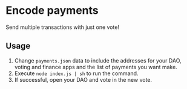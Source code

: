 Encode payments
===============

Send multiple transactions with just one vote!

## Usage
1. Change `payments.json` data to include the addresses 
for your DAO, voting and finance apps and the list of 
payments you want make.
2. Execute `node index.js | sh` to run the command.
3. If successful, open your DAO and vote in the new vote.
